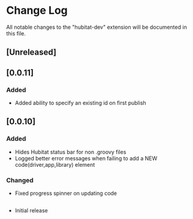 # Change Log

All notable changes to the "hubitat-dev" extension will be documented in this file.

## [Unreleased]

## [0.0.11]

### Added
- Added ability to specify an existing id on first publish

## [0.0.10]

### Added
- Hides Hubitat status bar for non .groovy files
- Logged better error messages when failing to add a NEW code(driver,app,library) element

### Changed
- Fixed progress spinner on updating code
##
- Initial release